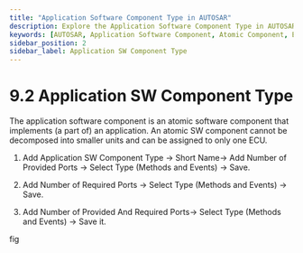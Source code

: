 ```yaml
---
title: "Application Software Component Type in AUTOSAR"
description: Explore the Application Software Component Type in AUTOSAR, which defines atomic software components that implement specific applications. Learn how to configure provided and required ports, including methods and events, ensuring efficient communication and functionality within your ECU environment. Discover the significance of atomic components in automotive software architecture.
keywords: [AUTOSAR, Application Software Component, Atomic Component, ECU Configuration, Provided Ports, Required Ports, Methods, Events]
sidebar_position: 2
sidebar_label: Application SW Component Type 
---
```


# 9.2 Application SW Component Type 
  
The application software component is an atomic software component that implements (a part of) an application. An atomic SW component cannot be decomposed into smaller units and can be assigned to only one ECU.

1. Add Application SW Component Type → Short Name→ Add Number of Provided Ports → Select Type (Methods and Events) → Save.
   
2. Add Number of Required Ports → Select Type (Methods and Events) → Save.

3. Add Number of Provided And Required Ports→ Select Type (Methods and Events) → Save it.

fig
